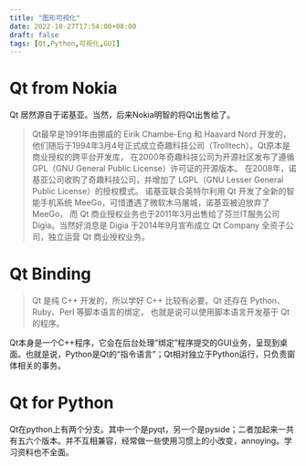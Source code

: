 ```yaml
---
title: "图形可视化"
date: 2022-10-27T17:54:00+08:00
draft: false
tags: [Qt,Python,可视化,GUI]
---
```


# Qt from Nokia

Qt 居然源自于诺基亚。当然，后来Nokia明智的将Qt出售给了。

> Qt最早是1991年由挪威的 Eirik Chambe-Eng 和 Haavard Nord 开发的， 他们随后于1994年3月4号正式成立奇趣科技公司（Trolltech）。Qt原本是商业授权的跨平台开发库， 在2000年奇趣科技公司为开源社区发布了遵循 GPL（GNU General Public License）许可证的开源版本。 在2008年，诺基亚公司收购了奇趣科技公司，并增加了 LGPL（GNU Lesser General Public License）的授权模式。 诺基亚联合英特尔利用 Qt 开发了全新的智能手机系统 MeeGo，可惜遭遇了微软木马屠城，诺基亚被迫放弃了 MeeGo， 而 Qt 商业授权业务也于2011年3月出售给了芬兰IT服务公司 Digia。当然好消息是 Digia 于2014年9月宣布成立 Qt Company 全资子公司，独立运营 Qt 商业授权业务。

# Qt Binding

> Qt 是纯 C++ 开发的，所以学好 C++ 比较有必要。Qt 还存在 Python、Ruby、Perl 等脚本语言的绑定， 也就是说可以使用脚本语言开发基于 Qt 的程序。

Qt本身是一个C++程序，它会在后台处理“绑定”程序提交的GUI业务，呈现到桌面。也就是说，Python是Qt的“指令语言”；Qt相对独立于Python运行，只负责窗体相关的事务。

# Qt for Python

Qt在python上有两个分支。其中一个是pyqt，另一个是pyside；二者加起来一共有五六个版本。并不互相兼容，经常做一些使用习惯上的小改变，annoying。学习资料也不全面。
